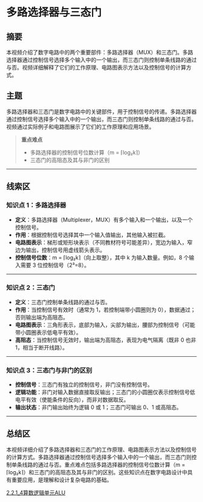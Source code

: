 # 多路选择器与三态门

## 摘要

本视频介绍了数字电路中的两个重要部件：多路选择器（MUX）和三态门。多路选择器通过控制信号选择多个输入中的一个输出，而三态门则控制单条线路的通过与否。视频详细解释了它们的工作原理、电路图表示方法以及控制信号的计算方式。

## 主题

多路选择器和三态门是数字电路中的关键部件，用于控制信号的传递。多路选择器通过控制信号选择多个输入中的一个输出，而三态门则控制单条线路的通过与否。视频通过实际例子和电路图展示了它们的工作原理和应用场景。

> **重点难点**
>
> - 多路选择器的控制信号位数计算（m = ⌈log₂k⌉）
> - 三态门的高阻态及其与非门的区别

---

## 线索区

### 知识点 1：多路选择器

- **定义**：多路选择器（Multiplexer，MUX）有多个输入和一个输出，以及一个控制信号。
- **作用**：根据控制信号选择其中一个输入值输出，其他输入被拦截。
- **电路图表示**：梯形或矩形块表示（不同教材符号可能差异），宽边为输入，窄边为输出，控制信号用虚线箭头表示。
- **控制信号位数**：m = ⌈log₂k⌉（向上取整），其中 k 为输入数量。例如，8 个输入需要 3 位控制信号（2³=8）。

---

### 知识点 2：三态门

- **定义**：三态门控制单条线路的通过与否。
- **作用**：当控制信号有效时（通常为 1，若控制端带小圆圈则为 0），数据通过；否则输出端为高阻态。
- **电路图表示**：三角形表示，底部为输入，尖部为输出，腰部为控制信号（可能带小圆圈表示低电平有效）。
- **高阻态**：当控制信号无效时，输出端为高阻态，表现为电气隔离（既非 0 也非 1，相当于断开线路）。

---

### 知识点 3：三态门与非门的区别

- **控制信号**：三态门有独立的控制信号，非门没有控制信号。
- **逻辑功能**：非门对输入数据直接取反输出；三态门的小圆圈仅表示控制信号低电平有效（使能条件的反向），而非对数据取反。
- **输出状态**：非门输出始终为逻辑 0 或 1；三态门可输出 0、1 或高阻态。

---

## 总结区

本视频详细介绍了多路选择器和三态门的工作原理、电路图表示方法以及控制信号的计算方式。多路选择器通过控制信号选择多个输入中的一个输出，而三态门则控制单条线路的通过与否。重点难点包括多路选择器的控制信号位数计算（m = ⌈log₂k⌉）和三态门的高阻态及其与非门的区别。这些知识点在数字电路设计中具有重要应用，是理解和设计复杂电路的基础。


[2.2.1_4算数逻辑单元ALU](2.2.1_4算数逻辑单元ALU.md)
